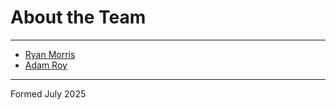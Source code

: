 # About the Team

---

* [Ryan Morris](./ryan-morris.md)
* [Adam Roy](./adam-roy.md)



---

Formed July 2025